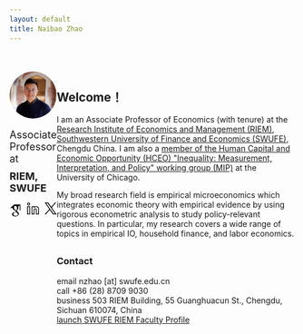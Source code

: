 ```yaml
---
layout: default
title: Naibao Zhao
---
```


<div class="container" style="display: flex; justify-content: space-around; margin-top: 50px; margin-bottom: 50px;">
    <div class="responsive-div2" style="display: flex; flex-direction: column;">
        <img src="nzhao.jpeg" alt="Profile Picture" style="width: 150px; border-radius: 50%;">
        <p style="font-size: 18px; margin-bottom: -15px;"> Associate Professor at</p>
        <h3 style="font-size: 18px; margin-bottom: 15px;"> RIEM, SWUFE</h3>
        <div style="display: flex; gap: 10px;">
          <a href="https://scholar.google.com/citations?user=hXPZ0XsAAAAJ&hl=en"><img src="google_scholar_icon.png" alt="Google Scholar" style="width: 25px;"></a>
          <a href="https://www.linkedin.com/in/naibao-zhao-92a140b7/"><img src="linkedin_icon.png" alt="LinkedIn" style="width: 25px;"></a>
          <a href="https://twitter.com/NaibaoZhao"><img src="twitter_icon.png" alt="Twitter" style="width: 25px;"></a>
       </div>
    </div>
    <div class="responsive-div">
        <h2>Welcome！</h2>
        <p>I am an Associate Professor of Economics (with tenure) at the <a href="https://riem.swufe.edu.cn/">Research Institute of Economics and Management (RIEM)</a>, <a href="https://www.swufe.edu.cn/">Southwestern University of Finance and Economics (SWUFE)</a>, Chengdu China. I am also a <a href="https://hceconomics.uchicago.edu/people/naibao-zhao"> member of the Human Capital and Economic Opportunity (HCEO) "Inequality: Measurement, Interpretation, and Policy" working group (MIP)</a> at the University of Chicago.</p>
        <p style="margin-bottom: 30px;">My broad research field is empirical microeconomics which integrates economic theory with empirical evidence by using rigorous econometric analysis to study policy-relevant questions. In particular, my research covers a wide range of topics in empirical IO, household finance, and labor economics.</p>
        <h3>Contact</h3>
            <span class="material-icons-sharp">email</span> nzhao [at] swufe.edu.cn<br/>
            <span class="material-icons-sharp">call</span> +86 (28) 8709 9030<br/> 
            <span class="material-icons-sharp">business</span> 503 RIEM Building, 55 Guanghuacun St., Chengdu, Sichuan 610074, China<br/>
            <a href="https://riem.swufe.edu.cn/info/1052/1534.htm"> <span class="material-icons-sharp">launch</span> SWUFE RIEM Faculty Profile</a><br/> 
    </div>
</div>


<!-- <img class="profile-picture" src="nzhao.jpeg"> -->

<!-- I am an Associate Professor of Economics (with tenure) at the [Research Institute of Economics and Management (RIEM)](https://riem.swufe.edu.cn/), [Southwestern University of Finance and Economics (SWUFE)](https://www.swufe.edu.cn/), Chengdu China. I am also a [member of the Human Capital and Economic Opportunity (HCEO) "Inequality: Measurement, Interpretation, and Policy" working group (MIP)](https://hceconomics.uchicago.edu/people/naibao-zhao) at the University of Chicago. -->

<!-- My broad research field is empirical microeconomics which integrates economic theory with empirical evidence by using rigorous econometric analysis to study policy-relevant questions. In particular, my research covers a wide range of topics in empirical IO, household finance, and labor economics.<br/> -->

<!-- This is a jekyll based resume template. You can find the full source code on [GitHub](https://github.com/bk2dcradle/researcher) -->

<!--
## <br/>Contact

nzhao [at] swufe.edu.cn<br/> 
503 RIEM Building, Guanghua Campus<br/> 
Southwestern University of Finance and Economics<br/> 
Chengdu, Sichuan 610074<br/> 
P. R. China<br/><br/>
-->

<!-- ## Publications -->

<!-- 1. F.Bar, J.Doe: Effects of having a placeholder of a name . -->
<!-- 2. S.Holmes, J.Watson: Consequences of living with a sociopath in London -->

<!-- ## Typography -->

<!-- This is a [link](http://google.com). Something *italics* and something **bold**. v

<!-- Here is a table -->

<!--Year | Award | Category 
-----|-------|--------
2014 | Emmy  | Won Outstanding Lead Actor in a miniseries or a movie
2015 | BAFTA | Nominated for Best Leading Actor for Sherlock
2014 | Satellite | Won Best Actor miniseries or television film -->

<!-- Here is a horizontal rule -->

<!-- --- -->

<!-- Here is a blockquote -->

<!-- > To a great mind, nothing is little -->

<!-- ## References -->

<!-- * Foo Bar: Head of Department, Placeholder Names, Lorem 
* John Doe: Associate Professor, Department of Computer Science, Ipsum -->
